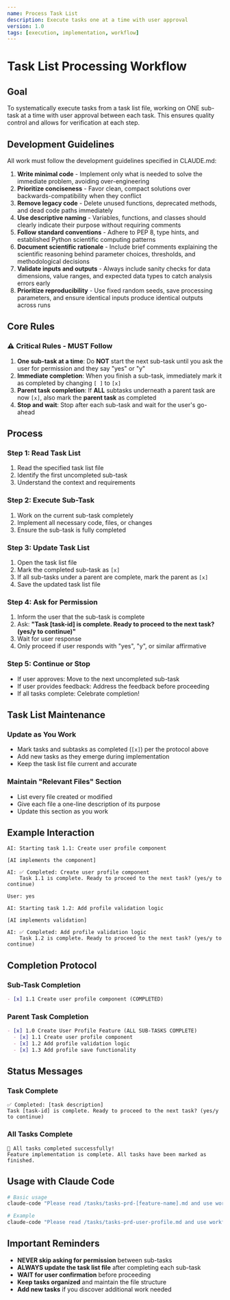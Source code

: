 ```yaml
---
name: Process Task List
description: Execute tasks one at a time with user approval
version: 1.0
tags: [execution, implementation, workflow]
---
```


# Task List Processing Workflow

## Goal
To systematically execute tasks from a task list file, working on ONE sub-task at a time with user approval between each task. This ensures quality control and allows for verification at each step.

## Development Guidelines

All work must follow the development guidelines specified in CLAUDE.md:
1. **Write minimal code** - Implement only what is needed to solve the immediate problem, avoiding over-engineering
2. **Prioritize conciseness** - Favor clean, compact solutions over backwards-compatibility when they conflict
3. **Remove legacy code** - Delete unused functions, deprecated methods, and dead code paths immediately
4. **Use descriptive naming** - Variables, functions, and classes should clearly indicate their purpose without requiring comments
5. **Follow standard conventions** - Adhere to PEP 8, type hints, and established Python scientific computing patterns
6. **Document scientific rationale** - Include brief comments explaining the scientific reasoning behind parameter choices, thresholds, and methodological decisions
7. **Validate inputs and outputs** - Always include sanity checks for data dimensions, value ranges, and expected data types to catch analysis errors early
8. **Prioritize reproducibility** - Use fixed random seeds, save processing parameters, and ensure identical inputs produce identical outputs across runs

## Core Rules

### ⚠️ Critical Rules - MUST Follow
1. **One sub-task at a time**: Do **NOT** start the next sub-task until you ask the user for permission and they say "yes" or "y"
2. **Immediate completion**: When you finish a sub-task, immediately mark it as completed by changing `[ ]` to `[x]`
3. **Parent task completion**: If **ALL** subtasks underneath a parent task are now `[x]`, also mark the **parent task** as completed
4. **Stop and wait**: Stop after each sub-task and wait for the user's go-ahead

## Process

### Step 1: Read Task List
1. Read the specified task list file
2. Identify the first uncompleted sub-task
3. Understand the context and requirements

### Step 2: Execute Sub-Task
1. Work on the current sub-task completely
2. Implement all necessary code, files, or changes
3. Ensure the sub-task is fully completed

### Step 3: Update Task List
1. Open the task list file
2. Mark the completed sub-task as `[x]`
3. If all sub-tasks under a parent are complete, mark the parent as `[x]`
4. Save the updated task list file

### Step 4: Ask for Permission
1. Inform the user that the sub-task is complete
2. Ask: **"Task [task-id] is complete. Ready to proceed to the next task? (yes/y to continue)"**
3. Wait for user response
4. Only proceed if user responds with "yes", "y", or similar affirmative

### Step 5: Continue or Stop
- If user approves: Move to the next uncompleted sub-task
- If user provides feedback: Address the feedback before proceeding
- If all tasks complete: Celebrate completion!

## Task List Maintenance

### Update as You Work
- Mark tasks and subtasks as completed (`[x]`) per the protocol above
- Add new tasks as they emerge during implementation
- Keep the task list file current and accurate

### Maintain "Relevant Files" Section
- List every file created or modified
- Give each file a one-line description of its purpose
- Update this section as you work

## Example Interaction

```
AI: Starting task 1.1: Create user profile component

[AI implements the component]

AI: ✅ Completed: Create user profile component
    Task 1.1 is complete. Ready to proceed to the next task? (yes/y to continue)

User: yes

AI: Starting task 1.2: Add profile validation logic

[AI implements validation]

AI: ✅ Completed: Add profile validation logic
    Task 1.2 is complete. Ready to proceed to the next task? (yes/y to continue)
```

## Completion Protocol

### Sub-Task Completion
```markdown
- [x] 1.1 Create user profile component (COMPLETED)
```

### Parent Task Completion
```markdown
- [x] 1.0 Create User Profile Feature (ALL SUB-TASKS COMPLETE)
  - [x] 1.1 Create user profile component
  - [x] 1.2 Add profile validation logic
  - [x] 1.3 Add profile save functionality
```

## Status Messages

### Task Complete
```
✅ Completed: [task description]
Task [task-id] is complete. Ready to proceed to the next task? (yes/y to continue)
```

### All Tasks Complete
```
🎉 All tasks completed successfully!
Feature implementation is complete. All tasks have been marked as finished.
```

## Usage with Claude Code

```bash
# Basic usage
claude-code "Please read /tasks/tasks-prd-[feature-name].md and use workflows/process-tasks.md to start implementing. Work on ONE sub-task at a time, mark it complete when done, and ask for my permission before moving to the next sub-task."

# Example
claude-code "Please read /tasks/tasks-prd-user-profile.md and use workflows/process-tasks.md to start implementing. Work on ONE sub-task at a time, mark it complete when done, and ask for my permission before moving to the next sub-task."
```

## Important Reminders

- **NEVER skip asking for permission** between sub-tasks
- **ALWAYS update the task list file** after completing each sub-task
- **WAIT for user confirmation** before proceeding
- **Keep tasks organized** and maintain the file structure
- **Add new tasks** if you discover additional work needed